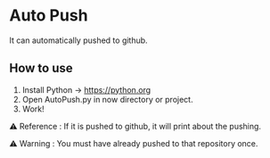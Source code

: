 # Auto Push


It can automatically pushed to github.

## How to use
1. Install Python -> https://python.org
2. Open AutoPush.py in now directory or project.
3. Work!

⚠️ Reference : If it is pushed to github, it will print about the pushing.

⚠️ Warning : You must have already pushed to that repository once.
